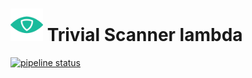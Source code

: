 # <img src=".repo/assets/icon-512x512.png"  width="52" height="52"> Trivial Scanner lambda

[![pipeline status](https://gitlab.com/trivialsec/trivialscan-lambda/badges/main/pipeline.svg)](https://gitlab.com/trivialsec/trivialscan-lambda/commits/main)

#
